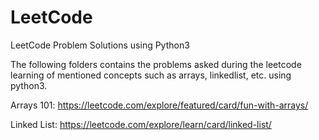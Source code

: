 # LeetCode
LeetCode Problem Solutions using Python3

The following folders contains the problems asked during the leetcode learning of mentioned concepts such as arrays, linkedlist, etc. using python3.

Arrays 101: https://leetcode.com/explore/featured/card/fun-with-arrays/

Linked List: https://leetcode.com/explore/learn/card/linked-list/

